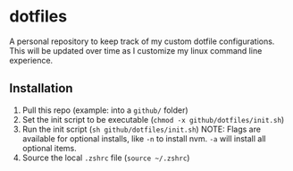 # dotfiles
A personal repository to keep track of my custom dotfile configurations. This will be updated over time as I customize my linux command line experience.

## Installation
1. Pull this repo (example: into a `github/` folder)
2. Set the init script to be executable (`chmod -x github/dotfiles/init.sh`)
3. Run the init script (`sh github/dotfiles/init.sh`)
NOTE: Flags are available for optional installs, like `-n` to install nvm. `-a` will install all optional items.
4. Source the local `.zshrc` file (`source ~/.zshrc`)
